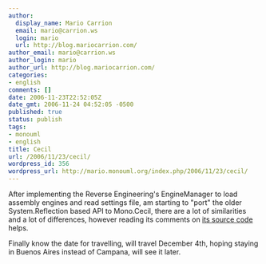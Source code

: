 ```yaml
---
author:
  display_name: Mario Carrion
  email: mario@carrion.ws
  login: mario
  url: http://blog.mariocarrion.com/
author_email: mario@carrion.ws
author_login: mario
author_url: http://blog.mariocarrion.com/
categories:
- english
comments: []
date: 2006-11-23T22:52:05Z
date_gmt: 2006-11-24 04:52:05 -0500
published: true
status: publish
tags:
- monouml
- english
title: Cecil
url: /2006/11/23/cecil/
wordpress_id: 356
wordpress_url: http://mario.monouml.org/index.php/2006/11/23/cecil/
---
```


<p>After implementing the Reverse Engineering's EngineManager to load assembly engines and read settings file, am starting to "port" the older System.Reflection based API to Mono.Cecil, there are a lot of similarities and a lot of differences, however reading its comments on <a href="http://svn.myrealbox.com/viewcvs/trunk/cecil/lib/Mono.Cecil/TypeAttributes.cs?view=markup">its source code</a> helps.</p>
<p>Finally know the date for travelling, will travel December 4th, hoping staying in Buenos Aires instead of Campana, will see it later.</p>
